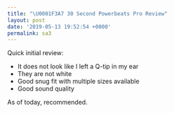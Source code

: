 ```yaml
---
title: "\U0001F3A7 30 Second Powerbeats Pro Review"
layout: post
date: '2019-05-13 19:52:54 +0000'
permalink: sa3
---
```

Quick initial review:

* It does not look like I left a Q-tip in my ear
* They are not white
* Good snug fit with multiple sizes available
* Good sound quality

As of today, recommended.

